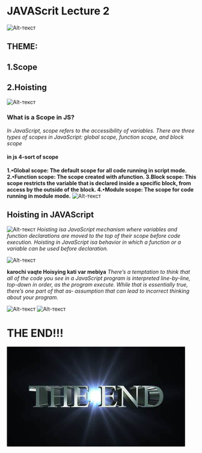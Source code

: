 # JAVAScrit Lecture 2
![Alt-текст](https://th.bing.com/th/id/R.fa8bcbf7f2be675a9a4d847a2aeed69d?rik=8%2fpuqpn5Ngy5ow&pid=ImgRaw&r=0 "Заголовок изображения")
## THEME:
## 1.Scope
## 2.Hoisting

![Alt-текст](https://th.bing.com/th/id/OIP.fpL0n5Wy1-znQjnd8fLg3AHaED?rs=1&pid=ImgDetMain "Заголовок изображения")

### What is a Scope in JS?
*In JavaScript, scope refers to the accessibility of variables. There are three types of scopes in JavaScript: global scope, function scope, and block scope*
#### in js 4-sort of scope
**1.•Global scope: The default scope for all code running in script mode.
2.•Function scope: The scope created with afunction.
3.Block scope: This scope restricts the variable that is declared
inside a specific block, from access by the outside of the block.
4.•Module scope: The scope for code running in module mode.**
![Alt-текст](https://th.bing.com/th/id/OIP.nrA0DuVhhyzOlFwRCzcFNwHaFj?rs=1&pid=ImgDetMain "Заголовок изображения")

## Hoisting in JAVAScript
![Alt-текст](https://th.bing.com/th/id/OIP.Xt2p0-bH5njkkurRUhT8lgHaEK?rs=1&pid=ImgDetMain "Заголовок изображения")
*Hoisting isa JavaScript mechanism where variables and function
declarations are moved to the top of their scope before code
execution.
Hoisting in JavaScript isa behavior in which a function or a variable
can be used before declaration.*

![Alt-текст](https://th.bing.com/th/id/R.105510c0f44414616be07f3be2bfec6f?rik=U1u6CJQZ218qsA&pid=ImgRaw&r=0 "Заголовок изображения")


**karochi vaqte Hoisying kati var mebiya**
*There’s a temptation to think that all of the code you see in a
JavaScript
program is interpreted line-by-line, top-down in order, as the program
execute. While that is essentially true, there’s one part of that as‐
assumption that can lead to incorrect thinking about your program.*

![Alt-текст](https://th.bing.com/th/id/OIP.3VMQtaCe5zqaBR_svztdnAHaG9?rs=1&pid=ImgDetMain "Заголовок изображения")
![Alt-текст](https://3.imimg.com/data3/BF/XO/MY-16621590/animation-500x500.png "Заголовок изображения")
# THE END!!!
![Alt text](image.png)






